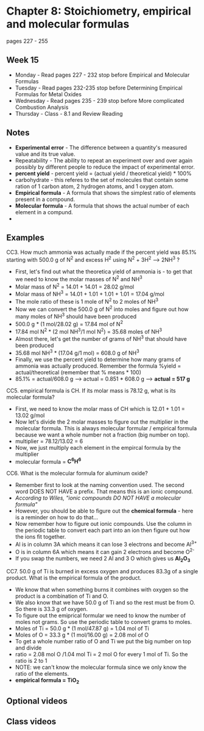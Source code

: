 # Chapter 8: Stoichiometry, empirical and molecular formulas

pages 227 - 255

## Week 15

- Monday - Read pages 227 - 232 stop before Empirical and Molecular Formulas
- Tuesday - Read pages 232-235 stop before Determining Empirical Formulas for Metal Oxides
- Wednesday - Read pages 235 - 239 stop before More complicated Combustion Analysis
- Thursday - Class - 8.1 and Review Reading

## Notes

- **Experimental error** - The difference between a quantity's measured value and its true value.
- Repeatability - The ability to repeat an experiment over and over again possibly by different people to reduce the impact of experimental error.
- **percent yield** - percent yield = (actual yield / theoretical yield) * 100%
- carbohydrate - this referes to the set of molecules that contain some ration of 1 carbon atom, 2 hydrogen atoms, and 1 oxygen atom.
- **Empirical formula** - A formula that shows the simplest ratio of elements present in a compound.
- **Molecular formula** - A formula that shows the actual number of each element in a compund.
- 

## Examples

CC3. How much ammonia was actually made if the percent yield was 85.1% starting with 500.0 g of N<sup>2</sup> and excess H<sup>2</sup> using N<sup>2</sup> + 3H<sup>2</sup> --> 2NH<sup>3</sup> ?
- First, let's find out what the theoretica yield of ammonia is - to get that we need to know the molar masses of N<sup>2</sup> and NH<sup>3</sup>
- Molar mass of N<sup>2</sup> = 14.01 + 14.01 = 28.02 g/mol
- Molar mass of NH<sup>3</sup> = 14.01 + 1.01 + 1.01 + 1.01 = 17.04 g/mol
- The mole ratio of these is 1 mole of N<sup>2</sup> to 2 moles of NH<sup>3</sup>
- Now we can convert the 500.0 g of N<sup>2</sup> into moles and figure out how many moles of NH<sup>3</sup> should have been produced
- 500.0 g * (1 mol/28.02 g) = 17.84 mol of N<sup>2</sup>
- 17.84 mol N<sup>2</sup> * (2 mol NH<sup>3</sup>/1 mol N<sup>2</sup>) = 35.68 moles of NH<sup>3</sup>
- Almost there, let's get the number of grams of NH<sup>3</sup> that should have been produced
- 35.68 mol NH<sup>3</sup> * (17.04 g/1 mol) = 608.0 g of NH<sup>3</sup>
- Finally, we use the percent yield to determine how many grams of ammonia was actually produced. Remember the formula %yield = actual/theoretical (remember that % means * 100)
- 85.1% = actual/608.0 g --> actual = 0.851 * 608.0 g --> **actual = 517 g**

CC5. empirical formula is CH. If its molar mass is 78.12 g, what is its molecular formula?
- First, we need to know the molar mass of CH which is 12.01 + 1.01 = 13.02 g/mol
- Now let's divide the 2 molar masses to figure out the multiplier in the molecular formula. This is always molecular formular / empirical formula because we want a whole number not a fraction (big number on top).
- multiplier = 78.12/13.02 = 6
- Now, we just multiply each element in the empircal formula by the multiplier
- molecular formula = **C<sup>6</sup>H<sup>6</sup>**

CC6. What is the molecular formula for aluminum oxide?
- Remember first to look at the naming convention used. The second word DOES NOT HAVE a prefix. That means this is an ionic compound.
- _According to Wiles, "ionic compounds DO NOT HAVE a molecular formula"_
- However, you should be able to figure out the **chemical formula** - here is a reminder on how to do that...
- Now remember how to figure out ionic compounds. Use the column in the periodic table to convert each part into an ion then figure out how the ions fit together.
- Al is in column 3A which means it can lose 3 electrons and become Al<sup>3+</sup>
- O is in column 6A which means it can gain 2 electrons and become O<sup>2-</sup>
- If you swap the numbers, we need 2 Al and 3 O which gives us **Al<sub>2</sub>O<sub>3</sub>**

CC7. 50.0 g of Ti is burned in excess oxygen and produces 83.3g of a single product. What is the empirical formula of the product.
- We know that when something burns it combines with oxygen so the product is a combination of Ti and O. 
- We also know that we have 50.0 g of Ti and so the rest must be from O. So there is 33.3 g of oxygen.
- To figure out the emiprical formular we need to know the number of moles not grams. So use the periodic table to convert grams to moles.
- Moles of Ti = 50.0 g * (1 mol/47.87 g) = 1.04 mol of Ti
- Moles of O = 33.3 g * (1 mol/16.00 g) = 2.08 mol of O
- To get a whole number ratio of O and Ti we put the big number on top and divide
- ratio = 2.08 mol O /1.04 mol Ti = 2 mol O for every 1 mol of Ti. So the ratio is 2 to 1
- NOTE: we can't know the molecular formula since we only know the ratio of the elements.
- **empirical formula = TiO<sub>2</sub>**

## Optional videos

## Class videos
